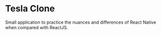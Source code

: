 # Tesla Clone <br>

Small application to practice the nuances and differences of React Native when compared with ReactJS.
